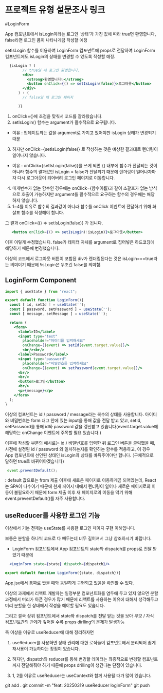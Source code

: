 # 프로젝트 유형 설문조사 링크

#LoginForm

App 컴포넌트에서 isLogin이라는 로그인 '상태'가 가진 값에 따라 true면 환영합니다, false라면 로그인 폼이 나타나게끔 작성할 예정

setIsLogin 함수를 이용하여 LoginForm 컴포넌트에 props로 전달하여 LoginForm 컴포넌트에도 isLogin의 상태를 변경할 수 있도록 작성할 예정.

```jsx
  {isLogin ? (
        // true일 때 로그인 환영합니다.
        <div>
          <strong>환영합니다✨</strong>
          <button onClick={() => setIsLogin(false)}>로그아웃</button>
        </div>
      ) : (
        // false일 때 로그인 페이지

      )}
```

1. onClick={}에 초점을 맞춰서 코드를 잘라왔습니다.
2. setIsLogin() 함수는 argument가 필수적으로 요구됩니다.
- 이유 : 업데이트되는 값을 argument로 가지고 있어야만 isLogin 상태가 변경되기 때문
3. 하지만 onClick={setIsLogin(false)} 로 작성하는 것은 예상한 결과대로 렌더링이 일어나지 않습니다.
- 이유 : onClick={setIsLogin(false)}를 쓰게 되면 {} 내부에 함수가 전달되는 것이 아니라 함수의 결과값인 isLogin = false가 전달되기 때문에 렌더링이 일어나자마자 다시 로그아웃이 되어버려 로그인 페이지로 이동합니다.
4. 매개변수가 없는 함수인 경우에는 onClick={함수이름}과 같이 소괄호가 없는 방식으로 호출이 가능하지만 argument를 필수적으로 요구하는 함수의 경우에는 해당하지 않습니다.
5. 1~4를 이유로 함수의 결과값이 아니라 함수를 onClick 이벤트에 전달하기 위해 화살표 함수를 작성해야 합니다.

그 결과 onClick={() => setIsLogin(false)} 가 됩니다.

```jsx
   <button onClick={() => setIsLogin(!isLogin)}>로그아웃</button>
```

이후 이렇게 수정했습니다.
false가 데이터 자체를 argument로 집어넣은 하드코딩에 해당하기 때문에 변경했습니다.

이상의 코드에서 로그아웃 버튼이 포함된 div가 렌더링된다는 것은 isLogin===true라는 의미이기 때문에 !isLogin은 무조건 false를 의미함.

## LoginForm Component

```jsx
import { useState } from "react";

export default function LoginForm(){
  const [ id, setId ] = useState('');
  const [ password, setPassword ] = useState('');
  const [ message, setMessage ] = useState('');

  return (
    <form>
      <label>ID</label>
      <input type="text" 
        placeholder="아이디를 입력하세요"
        onChange={(event) => setId(event.target.value)}/>
        <br/><br/>
      <label>Password</label>
      <input type="password"
        placeholder="비밀번호를 입력하세요"
        onChange={(event) => setPassword(event.target.value)}/>
      <br/>
      <br/>
      <button>로그인</button>
      <br/>
      <p>{message}</p>
    </form>
  );
}
```

이상의 컴포넌트는 id / password / message라는 복수의 상태를 사용합니다. 아이디와 비밀번호는 form 태그 안에 있는 input을 통해 값을 전달 받고 있고, setId, setPassword를 통해 id와 password 값을 갱신받고 있습니다(event.target.value에 해당하는 onChange 이벤트에 주목할 필요 있습니다.)

이후에 작성할 부분의 예시로는 id / 비밀번호를 입력한 뒤 로그인 버튼을 클릭했을 때, 사전에 설정된 id / password 와 일치하는지를 확인하는 함수를 적용하고, 이 경우 App 컴포넌트에 선언된 상태인 isLogin의 상태를 바꿔주어야만 합니다. (구체적으로 말하면 true로 바뀌어야겠습니다) 

```jsx
 event.preventDefault();
```

: default 값으로는 from 제출 이후에 새로운 페이지로 이동하게끔 되어있는데, React는 SPA이 다수이기 때문에 현재 페이지 내에서 렌더링이 일어나 새로운 페이지로의 이동이 불필요하기 때문에 form 제출 이후 새 페이지로의 이동을 막기 위해 event.preventDefault()를 자주 사용합니다.

## useReducer를 사용한 로그인 기능

이상에서 기본 전제는 useState를 사용한 로그인 페이지 구현 이해입니다.

보통은 분할을 하나씩 코드로 다 빼두는데 너무 길어져서 그냥 참조하시기 바랍니다.

- LoginForm 컴포넌트에서 App 컴포넌트의 state와 dispatch를 props로 전달 받았기 때문에 
```jsx
  <LoginForm state={state} dispatch={dispatch}/>
```
```jsx
export default function LoginForm({state, dispatch}){
```

App.jsx에서 통짜로 짯을 때와 동일하게 구현되고 있음을 확인할 수 있다.

이상의 과제에서 리액트 개발자는 일정부분 컴포넌트화를 염두에 두고 있지 않으면 분할 과정에서 머리가 아픈 경우가 많기 때문에 리액트를 사용하는 이유에 대해서 생각해두고 미리 분할을 한 상태에서 작성을 해야할 필요도 있습니다.

그리고 결국 상위 컴포넌트에서 state와 dispatch를 전달 받는 것을 보아 부모 / 자식 컴포넌트간의 관계가 깊어질 수록 props dirlling의 문제가 발생가능

즉 이상을 이유로 useReducer에 대해 정리하자면

1. useReducer를 사용하면 상태 관리에 대한 로직들이 컴포넌트에서 분리되어 쉽게 재사용이 가능하다는 장점이 있습니다.

2. 하지만, dispatch와 reducer를 통해 변경할 데이터는 최종적으로 변경할 컴포넌트까지 전달해줘야 하기 때문에 props drilling이 생긴다는 단점이 있습니다.

3. 1, 2를 이유로 useReducer는 useContext와 함께 사용될 때가 많이 있습니다.

git add .
git commit -m "feat: 20250319 useReducer loginForm"
git push
